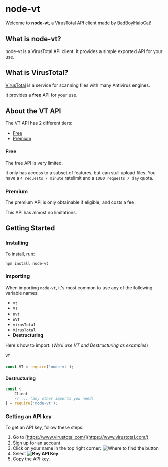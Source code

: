 # node-vt

Welcome to **node-vt**, a VirusTotal API client made by BadBoyHaloCat!

## What is node-vt?

node-vt is a VirusTotal API client. It provides a simple exported API for your use.

## What is VirusTotal?

[VirusTotal](//www.virustotal.com/) is a service for scanning files with many Antivirus engines.

It provides a **free** API for your use.

## About the VT API

The VT API has 2 different tiers:

* [Free](#free)
* [Premium](#premium)

### Free

The free API is very limited.

It only has access to a subset of features, but can stull upload files. You have a `4 requests / minute` ratelimit and a `1000 requests / day` quota.

### Premium

The premium API is only obtainable if eligible, and costs a fee.

This API has almost no limitations.

## Getting Started

### Installing

To install, run:

```bash
npm install node-vt
```

### Importing

When importing `node-vt`, it's most common to use any of the following variable names:

* `vt`
* `VT`
* `nvt`
* `nVT`
* `virusTotal`
* `VirusTotal`
* **Destructuring**

Here's how to import. (*We'll use VT and Destructuring as examples*)

#### `VT`

```javascript
const VT = require('node-vt');
```

#### Destructuring

```javascript
const {
    Client
    // ... (any other imports you need)
} = require('node-vt');
```

### Getting an API key

To get an API key, follow these steps:

1. Go to [https://www.virustotal.com/](https://www.virustotal.com/)
2. Sign up for an account
3. Click on your name in the top right corner:
   ![Where to find the button](https://media.discordapp.net/attachments/731940839458340915/766376135998570596/Screen_Shot_2020-10-15_at_12.04.51_PM.png)
4. Select **![Key](https://raw.github.com/thetayloredman/node-vt/main/icons/key.svg) API Key**.
5. Copy the API key.